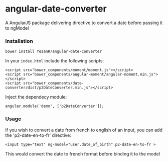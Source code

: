 # angular-date-converter
A AngularJS package delivering directive to convert a date before passing it to ngModel 

### Installation

    bower install YezanR/angular-date-converter

In your `index.html` include the following scripts:

    <script src="bower_components/moment/moment.js"></script>
    <script src="bower_components/angular-moment/angular-moment.min.js"></script>
    <script src="bower_components/date-converter/dist/p2DateConverter.min.js"></script>

Inject the dependecy module:

    angular.module('demo', ['p2DateConverter']);

### Usage

If you wish to convert a date from french to english of an input, you can add the 'p2-date-en-to-fr' directive:

    <input type="text" ng-model="user.date_of_birth" p2-date-en-to-fr >

This would convert the date to french format before binding it to the model